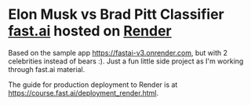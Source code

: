 # Elon Musk vs Brad Pitt Classifier [fast.ai](https://www.fast.ai) hosted  on [Render](https://render.com)

Based on the sample app https://fastai-v3.onrender.com, but with 2 celebrities instead of bears :). Just a fun little side project as I'm working through fast.ai material. 

The guide for production deployment to Render is at https://course.fast.ai/deployment_render.html.

